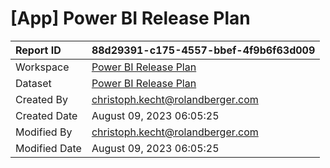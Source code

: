 



# [App] Power BI Release Plan

|Report ID|88d29391-c175-4557-bbef-4f9b6f63d009|
| :--- | :--- |
|Workspace|[Power BI Release Plan](../Workspaces/Power-BI-Release-Plan.md)|
|Dataset|[Power BI Release Plan](../Datasets/Power-BI-Release-Plan.md)|
|Created By|christoph.kecht@rolandberger.com|
|Created Date|August 09, 2023 06:05:25|
|Modified By|christoph.kecht@rolandberger.com|
|Modified Date|August 09, 2023 06:05:25|
